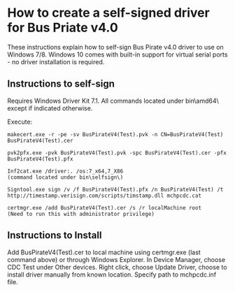 # How to create a self-signed driver for Bus Priate v4.0

These instructions explain how to self-sign Bus Pirate v4.0 driver to use on Windows 7/8. Windows 10 comes with built-in support for virtual serial ports - no driver installation is required.

## Instructions to self-sign

Requires Windows Driver Kit 7.1. All commands located under bin\amd64\ except if indicated otherwise. 

Execute:
```dos
makecert.exe -r -pe -sv BusPirateV4(Test).pvk -n CN=BusPirateV4(Test) BusPirateV4(Test).cer

pvk2pfx.exe -pvk BusPirateV4(Test).pvk -spc BusPirateV4(Test).cer -pfx BusPirateV4(Test).pfx

Inf2cat.exe /driver:. /os:7_x64,7_X86
(command located under bin\selfsign\)

Signtool.exe sign /v /f BusPirateV4(Test).pfx /n BusPirateV4(Test) /t http://timestamp.verisign.com/scripts/timstamp.dll mchpcdc.cat

certmgr.exe /add BusPirateV4(Test).cer /s /r localMachine root
(Need to run this with administrator privilege)
```

## Instructions to Install

Add BusPirateV4(Test).cer to local machine using certmgr.exe (last command above) or through Windows Explorer. In Device Manager, choose CDC Test under Other devices. Right click, choose Update Driver, choose to install driver manually from known location. Specify path to mchpcdc.inf file.
